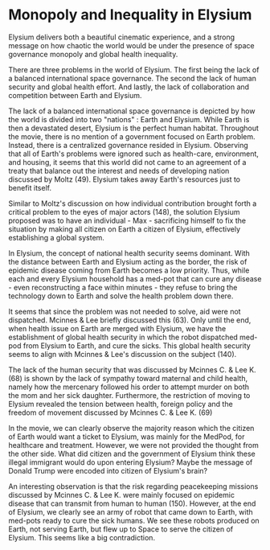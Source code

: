 # Monopoly and Inequality in Elysium

Elysium delivers both a beautiful cinematic experience, and a strong message on how chaotic the world would be under the presence of space governance monopoly and global health inequality.

There are three problems in the world of Elysium. The first being the lack of a balanced international space governance. The second the lack of human security and global health effort. And lastly, the lack of collaboration and competition between Earth and Elysium.

The lack of a balanced international space governance is depicted by how the world is divided into two "nations" : Earth and Elysium. While Earth is then a devastated desert, Elysium is the perfect human habitat. Throughout the movie, there is no mention of a government focused on Earth problem. Instead, there is a centralized governance resided in Elysium. Observing that all of Earth's problems were ignored such as health-care, environment, and housing, it seems that this world did not came to an agreement of a treaty that balance out the interest and needs of developing nation discussed by Moltz (49). Elysium takes away Earth's resources just to benefit itself.

Similar to Moltz's discussion on how individual contribution brought forth a critical problem to the eyes of major actors (148), the solution Elysium proposed was to have an individual - Max - sacrificing himself to fix the situation by making all citizen on Earth a citizen of Elysium, effectively establishing a global system.

In Elysium, the concept of national health security seems dominant. With the distance between Earth and Elysium acting as the border, the risk of epidemic disease coming from Earth becomes a low priority. Thus, while each and every Elysium household has a med-pot that can cure any disease - even reconstructing a face within minutes - they refuse to bring the technology down to Earth and solve the health problem down there.

It seems that since the problem was not needed to solve, aid were not dispatched. Mcinnes & Lee briefly discussed this (63). Only until the end, when health issue on Earth are merged with Elysium, we have the establishment of global health security in which the robot dispatched med-pod from Elysium to Earth, and cure the sicks. This global health security seems to align with Mcinnes & Lee's discussion on the subject (140).

The lack of the human security that was discussed by Mcinnes C. & Lee K. (68) is shown by the lack of sympathy toward maternal and child health, namely how the mercenary followed his order to attempt murder on both the mom and her sick daughter. Furthermore, the restriction of moving to Elysium revealed the tension between health, foreign policy and the freedom of movement discussed by Mcinnes C. & Lee K. (69)

In the movie, we can clearly observe the majority reason which the citizen of Earth would want a ticket to Elysium, was mainly for the MedPod, for healthcare and treatment. However, we were not provided the thought from the other side. What did citizen and the government of Elysium think these illegal immigrant would do upon entering Elysium? Maybe the message of Donald Trump were encoded into citizen of Elysium's brain?

An interesting observation is that the risk regarding peacekeeping missions discussed by Mcinnes C. & Lee K. were mainly focused on epidemic disease that can transmit from human to human (150). However, at the end of Elysium, we clearly see an army of robot that came down to Earth, with med-pots ready to cure the sick humans. We see these robots produced on Earth, not serving Earth, but flew up to Space to serve the citizen of Elysium. This seems like a big contradiction.

